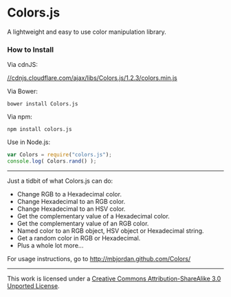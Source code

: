 # Colors.js

A lightweight and easy to use color manipulation library.

### How to Install

Via cdnJS:

[//cdnjs.cloudflare.com/ajax/libs/Colors.js/1.2.3/colors.min.js](//cdnjs.cloudflare.com/ajax/libs/Colors.js/1.2.3/colors.min.js)

Via Bower:

	bower install Colors.js
	
Via npm:

	npm install colors.js
	
Use in Node.js:

```javascript
var Colors = require("colors.js");
console.log( Colors.rand() );
```

---

Just a tidbit of what Colors.js can do:

* Change RGB to a Hexadecimal color.
* Change Hexadecimal to an RGB color.
* Change Hexadecimal to an HSV color.
* Get the complementary value of a Hexadecimal color.
* Get the complementary value of an RGB color.
* Named color to an RGB object, HSV object or Hexadecimal string.
* Get a random color in RGB or Hexadecimal.
* Plus a whole lot more... 

For usage instructions, go to http://mbjordan.github.com/Colors/

* * *

This work is licensed under a [Creative Commons Attribution-ShareAlike 3.0 Unported License][1].
 
 [1]: http://creativecommons.org/licenses/by-sa/3.0/
